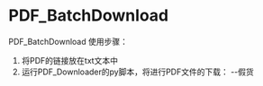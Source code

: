 # PDF_BatchDownload
PDF_BatchDownload
使用步骤：
1. 将PDF的链接放在txt文本中
2. 运行PDF_Downloader的py脚本，将进行PDF文件的下载：
--假货
